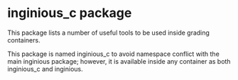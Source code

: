 inginious_c package
===================

This package lists a number of useful tools to be used inside grading containers.

This package is named inginious_c to avoid namespace conflict with the main inginious package;
however, it is available inside any container as both inginious_c and inginious.
